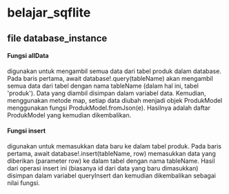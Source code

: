 # belajar_sqflite

## file database_instance

#### Fungsi allData

digunakan untuk mengambil semua data dari tabel produk dalam database. Pada baris pertama, await database!.query(tableName) akan mengambil semua data dari tabel dengan nama tableName (dalam hal ini, tabel 'produk'). Data yang diambil disimpan dalam variabel data. Kemudian, menggunakan metode map, setiap data diubah menjadi objek ProdukModel menggunakan fungsi ProdukModel.fromJson(e). Hasilnya adalah daftar ProdukModel yang kemudian dikembalikan.

#### Fungsi insert

digunakan untuk memasukkan data baru ke dalam tabel produk. Pada baris pertama, await database!.insert(tableName, row) memasukkan data yang diberikan (parameter row) ke dalam tabel dengan nama tableName. Hasil dari operasi insert ini (biasanya id dari data yang baru dimasukkan) disimpan dalam variabel queryInsert dan kemudian dikembalikan sebagai nilai fungsi.

